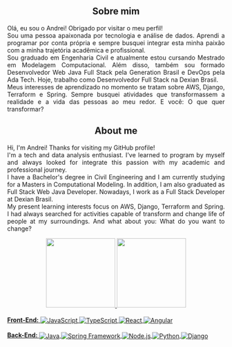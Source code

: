 <h2 align="center">Sobre mim</h2>

<p align="justify"> 
Olá, eu sou o Andrei! Obrigado por visitar o meu perfil! <br>
Sou uma pessoa apaixonada por tecnologia e análise de dados. Aprendi a programar por conta própria e sempre busquei integrar esta minha paixão com a minha trajetória acadêmica e profissional. <br>
Sou graduado em Engenharia Civil e atualmente estou cursando Mestrado em Modelagem Computacional. Além disso, também sou formado Desenvolvedor Web Java Full Stack pela Generation Brasil e DevOps pela Ada Tech. Hoje, trabalho como Desenvolvedor Full Stack na Dexian Brasil.<br>
Meus interesses de aprendizado no momento se tratam sobre AWS, Django, Terraform e Spring.
Sempre busquei atividades que transformassem a realidade e a vida das pessoas ao meu redor. E você: O que quer transformar?
</p>

<h2 align="center">About me</h2>
<p align="justify"> 
Hi, I'm Andrei! Thanks for visiting my GitHub profile! <br>
I'm a tech and data analysis enthusiast. I've learned to program by myself and always looked for integrate this passion with my academic and professional journey.<br>
I have a Bachelor's degree in Civil Engineering and I am currently studying for a Masters in Computational Modeling. In addition, I am also graduated as Full Stack Web Java Developer. Nowadays, I work as a Full Stack Developer at Dexian Brasil.<br>
My present learning interests focus on AWS, Django, Terraform and Spring.
I had always searched for activities capable of transform and change life of people at my surroundings. And what about you: What do you want to change?
</p>

<div align="center">
<a href="https://github.com/andreiflancanova">
<img height="160em" src="https://github-readme-stats.vercel.app/api/top-langs/?username=andreiflancanova&layout=compact&langs_count=10&theme=dracula&hide=jupyter%20notebook"/>

<img height="160em" src="https://github-readme-stats.vercel.app/api?username=andreiflancanova&show_icons=true&theme=dracula&include_all_commits=true&count_private=true&exclude_repo=PythonBasics"/>
</div><br>

<div align="left">
<b>Front-End:</b> 
<img align="center" alt="JavaScript" src="https://img.shields.io/badge/javascript-%23323330.svg?style=for-the-badge&logo=javascript&logoColor=%23F7DF1E" />
<img align="center" alt="TypeScript" src="https://img.shields.io/badge/typescript-%23007ACC.svg?style=for-the-badge&logo=typescript&logoColor=white" />
<img align="center" alt="React" src="https://img.shields.io/badge/react-%2320232a.svg?style=for-the-badge&logo=react&logoColor=%2361DAFB" />
<img align="center" alt="Angular" src="https://img.shields.io/badge/angular-%2320232a.svg?style=for-the-badge&logo=angular&logoColor=white" />
</div><br>

<div align="left">
<b>Back-End: </b>
<img align="center" alt="Java" src="https://img.shields.io/badge/java-%23ED8B00.svg?style=for-the-badge&logo=java&logoColor=white" />
<img align="center" alt="Spring Framework" src="https://img.shields.io/badge/spring-%236DB33F.svg?style=for-the-badge&logo=spring&logoColor=white" />
<img align="center" alt="Node.js" src="https://img.shields.io/badge/node.js-6DA55F?style=for-the-badge&logo=node.js&logoColor=white" />
<img align="center" alt="Python" src="https://img.shields.io/badge/python-%23ED8B00?style=for-the-badge&logo=python&logoColor=white" />
<img align="center" alt="Django" src="https://img.shields.io/badge/django-6DA55F?style=for-the-badge&logo=django&logoColor=white" />
</div><br>
